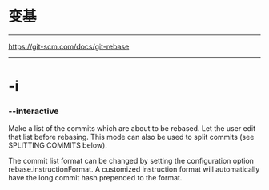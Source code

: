 # 变基




<hr>

https://git-scm.com/docs/git-rebase



<hr>


# -i


### --interactive


Make a list of the commits which are about to be rebased. Let the user edit that list before rebasing. This mode can also be used to split commits (see SPLITTING COMMITS below).

The commit list format can be changed by setting the configuration option rebase.instructionFormat. A customized instruction format will automatically have the long commit hash prepended to the format.
